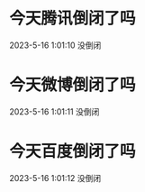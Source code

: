 # 今天腾讯倒闭了吗

2023-5-16 1:01:10 没倒闭

# 今天微博倒闭了吗

2023-5-16 1:01:11 没倒闭

# 今天百度倒闭了吗

2023-5-16 1:01:12 没倒闭


